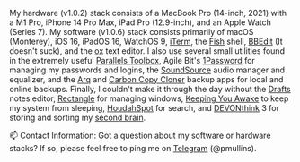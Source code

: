 My hardware (v1.0.2) stack consists of a MacBook Pro (14-inch, 2021) with a M1 Pro, iPhone 14 Pro Max, iPad Pro (12.9-inch), 
and an Apple Watch (Series 7). My software (v1.0.6) stack consists primarily of macOS (Monterey), iOS 16, iPadOS 16, WatchOS 9, [iTerm](https://iterm2.com/), 
the [Fish](https://github.com/fish-shell/fish-shell) shell, [BBEdit](https://www.barebones.com/products/bbedit/) (It doesn't suck), and 
the [ox](https://github.com/curlpipe/ox) text editor. I also use several small utilities found in the extremely useful 
[Parallels Toolbox](https://www.parallels.com/products/toolbox/), Agile Bit's [1Password](https://1password.com/) for managing my passwords and logins, 
the [SoundSource](https://rogueamoeba.com/soundsource/) audio manager and equalizer, and the [Arq](https://www.arqbackup.com/) and [Carbon Copy Cloner](https://bombich.com/) backup apps for local and online backups. Finally, I couldn't make it through the day without the [Drafts](https://getdrafts.com/) notes editor, [Rectangle](https://github.com/rxhanson/Rectangle) for managing windows, [Keeping You Awake](https://github.com/newmarcel/KeepingYouAwake) to keep my system from sleeping, [HoudahSpot](https://www.houdah.com/houdahSpot/) for search, and [DEVONthink](https://www.devontechnologies.com/apps/devonthink) 3 for storing and sorting my [second brain](https://en.wikipedia.org/wiki/Second_brain).

📫 Contact Information: Got a question about my software or hardware stacks? If so, please feel free to ping me on [Telegram](https://telegram.org/) (@pmullins).
